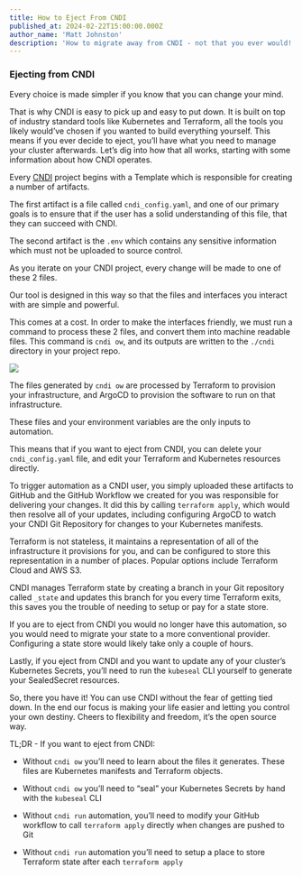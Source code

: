 ```yaml
---
title: How to Eject From CNDI
published_at: 2024-02-22T15:00:00.000Z
author_name: 'Matt Johnston'
description: 'How to migrate away from CNDI - not that you ever would!'
---
```


### Ejecting from CNDI

Every choice is made simpler if you know that you can change your mind.

That is why CNDI is easy to pick up and easy to put down. It is built on top of
industry standard tools like Kubernetes and Terraform, all the tools you likely
would’ve chosen if you wanted to build everything yourself. This means if you
ever decide to eject, you’ll have what you need to manage your cluster
afterwards. Let’s dig into how that all works, starting with some information
about how CNDI operates.

Every
[CNDI](https://cndi.run/?utm_content=blog_cndi-how-to-eject_cndi_link&utm_campaign=cndi-how-to-eject_blog&utm_source=https://cndi.dev/blog/cndi-how-to-eject&utm_medium=blog&utm_id=8105)
project begins with a Template which is responsible for creating a number of
artifacts.

The first artifact is a file called `cndi_config.yaml`, and one of our primary
goals is to ensure that if the user has a solid understanding of this file, that
they can succeed with CNDI.

The second artifact is the `.env` which contains any sensitive information which
must not be uploaded to source control.

As you iterate on your CNDI project, every change will be made to one of these 2
files.

Our tool is designed in this way so that the files and interfaces you interact
with are simple and powerful.

This comes at a cost. In order to make the interfaces friendly, we must run a
command to process these 2 files, and convert them into machine readable files.
This command is `cndi ow`, and its outputs are written to the `./cndi` directory
in your project repo.

![](/images/blog/cndi-how-to-eject/cndi-ow-visual.png)

The files generated by `cndi ow` are processed by Terraform to provision your
infrastructure, and ArgoCD to provision the software to run on that
infrastructure.

These files and your environment variables are the only inputs to automation.

This means that if you want to eject from CNDI, you can delete your
`cndi_config.yaml` file, and edit your Terraform and Kubernetes resources
directly.

To trigger automation as a CNDI user, you simply uploaded these artifacts to
GitHub and the GitHub Workflow we created for you was responsible for delivering
your changes. It did this by calling `terraform apply`, which would then resolve
all of your updates, including configuring ArgoCD to watch your CNDI Git
Repository for changes to your Kubernetes manifests.

Terraform is not stateless, it maintains a representation of all of the
infrastructure it provisions for you, and can be configured to store this
representation in a number of places. Popular options include Terraform Cloud
and AWS S3.

CNDI manages Terraform state by creating a branch in your Git repository called
`_state` and updates this branch for you every time Terraform exits, this saves
you the trouble of needing to setup or pay for a state store.

If you are to eject from CNDI you would no longer have this automation, so you
would need to migrate your state to a more conventional provider. Configuring a
state store would likely take only a couple of hours.

Lastly, if you eject from CNDI and you want to update any of your cluster’s
Kubernetes Secrets, you’ll need to run the `kubeseal` CLI yourself to generate
your SealedSecret resources.

So, there you have it! You can use CNDI without the fear of getting tied down.
In the end our focus is making your life easier and letting you control your own
destiny. Cheers to flexibility and freedom, it’s the open source way.

TL;DR - If you want to eject from CNDI:

- Without `cndi ow` you’ll need to learn about the files it generates. These
  files are Kubernetes manifests and Terraform objects.

- Without `cndi ow` you’ll need to “seal” your Kubernetes Secrets by hand with
  the `kubeseal` CLI

- Without `cndi run` automation, you’ll need to modify your GitHub workflow to
  call `terraform apply` directly when changes are pushed to Git

- Without `cndi run` automation you’ll need to setup a place to store Terraform
  state after each `terraform apply`

